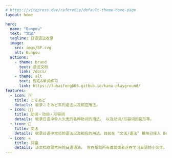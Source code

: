 ```yaml
---
# https://vitepress.dev/reference/default-theme-home-page
layout: home

hero:
  name: "Bunpou"
  text: "文法"
  tagline: 日语语法收录
  image:
    src: imgs/BP.svg
    alt: Bunpou
  actions:
    - theme: brand
      text: 语法文档
      link: /docs/
    - theme: alt
      text: 假名&单词练习
      link: https://luhaifeng666.github.io/kana-playground/
features:
  - icon: 🈂
    title: こそあど
    details: 收录こそあど系列语法以及相应用法。
  - icon: 😵‍💫
    title: 助词・动词・形容词
    details: 收录日语中令人头秃的各种助词的用法， 以及动词/形容词的变形等。
  - icon: 📝
    title: 文法
    details: 收录日语中常见的语法以及相应的用法。目前在 “文法/语法” 模块已接入 DeepSeek 模块，供小伙伴儿们练习造句用~
  - icon: ⚒️
    title: 共建
    details: 该文档收录常用的日语语法， 旨在帮助所有喜爱或者正在学习日语的小伙伴。点击文档例句后的小喇叭，可以听到例句的语音哦~文档或语音若有错漏， 欢迎大佬们补充指正~
---
```


